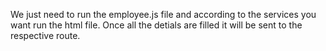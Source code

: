 We just need to run the employee.js file and according to the services you want run the html file. Once all the detials are filled it will be sent to the respective route.
